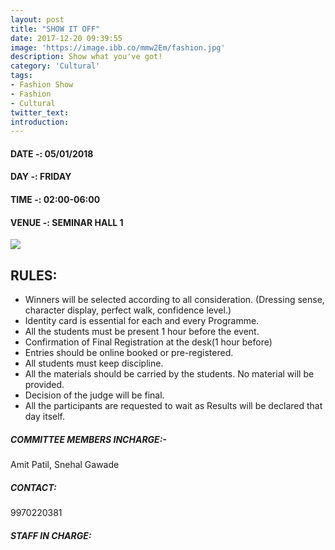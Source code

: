 ```yaml
---
layout: post
title: "SHOW IT OFF"
date: 2017-12-20 09:39:55
image: 'https://image.ibb.co/mmw2Em/fashion.jpg'
description: Show what you've got! 
category: 'Cultural'
tags:
- Fashion Show
- Fashion
- Cultural
twitter_text:
introduction:
---
```


#### DATE -: 05/01/2018
#### DAY -: FRIDAY                                              
#### TIME -:  02:00-06:00
#### VENUE -:  SEMINAR HALL 1

[<img src="https://image.ibb.co/gdyPVG/register_now_red.png">](https://goo.gl/forms/4z1qLcFKG2PzRyMs1)

## RULES:

* Winners will be selected according to all consideration. (Dressing sense, character display, perfect walk, confidence level.)
* Identity card is essential for each and every Programme.
* All the students must be present 1 hour before the event.
* Confirmation of Final Registration at the desk(1 hour before)
* Entries should be online booked or pre-registered.
* All students must keep discipline.
* All the materials should be carried by the students. No material will be provided.
* Decision of the judge will be final.
* All the participants are requested to wait as Results will be declared that day itself.



##### COMMITTEE MEMBERS INCHARGE:-
Amit Patil,
Snehal Gawade

##### CONTACT:
9970220381

##### STAFF IN CHARGE:
